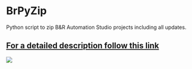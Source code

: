 # BrPyZip

Python script to zip B&R Automation Studio projects including all updates.

## [**For a detailed description follow this link**](https://br-automation-community.github.io/BrPyZip/)

![](https://github.com/br-automation-community/BrPyZip/blob/gh-pages/images/overview.png)


